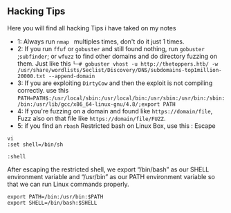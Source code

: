 ## Hacking Tips
Here you will find all hacking Tips i have taked on my notes

- 1: Always run `nmap ` multiples times, don't do it just 1 times.
- 2: If you run `ffuf` or `gobuster` and still found nothing, run `gobuster` ;`subfinder`; or `wfuzz` to find other domains and do directory fuzzing on them. Just like this `└─# gobuster vhost -u http://thetoppers.htb/ -w /usr/share/wordlists/Seclist/Discovery/DNS/subdomains-top1million-20000.txt --append-domain`
- 3: If you are exploiting `DirtyCow` and then the exploit is not compiling correctly. use this `PATH=PATH$:/usr/local/sbin:/usr/local/bin:/usr/sbin:/usr/bin:/sbin:/bin:/usr/lib/gcc/x86_64-linux-gnu/4.8/;export PATH `
- 4: If you're fuzzing on a domain and found like `https://domain/file`, Fuzz also on that file like `https://domain/file/FUZZ`.
- 5: if you find an `rbash` Restricted bash on Linux Box, use this : 
 Escape
```
vi
:set shell=/bin/sh

:shell
```
After escaping the restricted shell, we export “/bin/bash” as our SHELL environment variable and “/usr/bin” as our PATH environment variable so that we can run Linux commands properly.
```
export PATH=/bin:/usr/bin:$PATH
export SHELL=/bin/bash:$SHELL
```